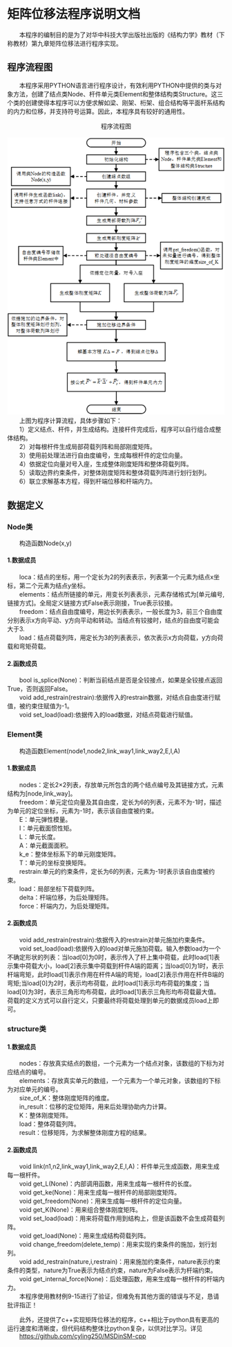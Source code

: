 # 矩阵位移法程序说明文档
&emsp;&emsp;本程序的编制目的是为了对华中科技大学出版社出版的《结构力学》教材（下称教材）第九章矩阵位移法进行程序实现。
## 程序流程图
&emsp;&emsp;本程序采用PYTHON语言进行程序设计，有效利用PYTHON中提供的类与对象方法，创建了结点类Node、杆件单元类Element和整体结构类Structure。这三个类的创建使得本程序可以方便求解如梁、刚架、桁架、组合结构等平面杆系结构的内力和位移，并支持符号运算。因此，本程序具有较好的通用性。
<div align=center>程序流程图</div>
</br>
<div align=center><img src="flow_chart.png"></div>
&emsp;&emsp;上图为程序计算流程，具体步骤如下：</br>
&emsp;&emsp;1）定义结点、杆件，并生成结构。连接杆件完成后，程序可以自行组合成整体结构。</br>
&emsp;&emsp;2）对每根杆件生成局部荷载列阵和局部刚度矩阵。</br>
&emsp;&emsp;3）使用前处理法进行自由度编号，生成每根杆件的定位向量。</br>
&emsp;&emsp;4）依据定位向量对号入座，生成整体刚度矩阵和整体荷载列阵。</br>
&emsp;&emsp;5）读取边界约束条件，对整体刚度矩阵和整体荷载列阵进行划行划列。</br>
&emsp;&emsp;6）联立求解基本方程，得到杆端位移和杆端内力。</br>

## 数据定义

### Node类
&emsp;&emsp;构造函数Node(x,y)
#### 1.数据成员
&emsp;&emsp;loca：结点的坐标，用一个定长为2的列表表示，列表第一个元素为结点x坐标，第二个元素为结点y坐标。</br>
&emsp;&emsp;elements：结点所链接的单元，用变长列表表示，元素存储格式为[单元编号,链接方式]。全局定义链接方式False表示刚接，True表示铰接。</br>
&emsp;&emsp;freedom：结点自由度编号，用边长列表表示，一般长度为3，前三个自由度分别表示x方向平动、y方向平动和转动。当结点有铰接时，结点的自由度可能会大于3.</br>
&emsp;&emsp;load：结点荷载列阵，用定长为3的列表表示，依次表示x方向荷载，y方向荷载和弯矩荷载。</br>

#### 2.函数成员
&emsp;&emsp;bool is_splice(None)：判断当前结点是否是全铰接点，如果是全铰接点返回True，否则返回False。</br>
&emsp;&emsp;void add_restrain(restrain):依据传入的restrain数据，对结点自由度进行赋值，被约束住赋值为-1。</br>
&emsp;&emsp;void set_load(load):依据传入的load数据，对结点荷载进行赋值。</br>
### Element类
&emsp;&emsp;构造函数Element(node1,node2,link_way1,link_way2,E,I,A)
#### 1.数据成员
&emsp;&emsp;nodes：定长2×2列表，存放单元所包含的两个结点编号及其链接方式，元素结构为[node,link_way]。</br>
&emsp;&emsp;freedom：单元定位向量及其自由度，定长为6的列表，元素不为-1时，描述为单元的定位坐标，元素为-1时，表示该自由度被约束。</br>
&emsp;&emsp;E：单元弹性模量。</br>
&emsp;&emsp;I：单元截面惯性矩。</br>
&emsp;&emsp;L：单元长度。</br>
&emsp;&emsp;A：单元截面面积。</br>
&emsp;&emsp;k_e：整体坐标系下的单元刚度矩阵。</br>
&emsp;&emsp;T：单元的坐标变换矩阵。</br>
&emsp;&emsp;restrain:单元的约束条件，定长为6的列表，元素为-1时表示该自由度被约束。</br>
&emsp;&emsp;load：局部坐标下荷载列阵。</br>
&emsp;&emsp;delta：杆端位移，为后处理矩阵。</br>
&emsp;&emsp;force：杆端内力，为后处理矩阵。</br>
#### 2.函数成员
&emsp;&emsp;void add_restrain(restrain):依据传入的restrain对单元施加约束条件。</br>
&emsp;&emsp;void set_load(load):依据传入的load对单元施加荷载。输入参数load为一个不确定形状的列表：当load[0]为0时，表示传入了杆上集中荷载，此时load[1]表示集中荷载大小，load[2]表示集中荷载到杆件A端的距离；当load[0]为1时，表示杆端弯矩，此时load[1]表示作用在杆件A端的弯矩，load[2]表示作用在杆件B端的弯矩;当load[0]为2时，表示均布荷载，此时load[1]表示均布荷载的集度；当load[0]为3时，表示三角形均布荷载，此时load[1]表示三角形均布荷载最大值。荷载的定义方式可以自行定义，只要最终将荷载处理到单元的数据成员load上即可。
### structure类
#### 1.数据成员
&emsp;&emsp;nodes：存放真实结点的数组，一个元素为一个结点对象，该数组的下标为对应结点的编号。</br>
&emsp;&emsp;elements：存放真实单元的数组，一个元素为一个单元对象，该数组的下标为对应单元的编号。</br>
&emsp;&emsp;size_of_K：整体刚度矩阵的维度。</br>
&emsp;&emsp;in_result：位移的定位矩阵，用来后处理协助内力计算。</br>
&emsp;&emsp;K：整体刚度矩阵。</br>
&emsp;&emsp;load：整体荷载列阵。</br>
&emsp;&emsp;result：位移矩阵，为求解整体刚度方程的结果。</br>
#### 2.函数成员
&emsp;&emsp;void link(n1,n2,link_way1,link_way2,E,I,A)：杆件单元生成函数，用来生成每一根杆件。</br>
&emsp;&emsp;void get_L(None)：内部调用函数，用来生成每一根杆件的长度。</br>
&emsp;&emsp;void get_ke(None)：用来生成每一根杆件的局部刚度矩阵。</br>
&emsp;&emsp;void get_freedom(None)：用来生成每一根杆件的定位向量。</br>
&emsp;&emsp;void get_K(None)：用来组合整体刚度矩阵。</br>
&emsp;&emsp;void set_load(load)：用来将荷载作用到结构上，但是该函数不会生成荷载列阵。</br>
&emsp;&emsp;void get_load(None)：用来生成结构荷载列阵。</br>
&emsp;&emsp;void change_freedom(delete_temp)：用来实现约束条件的施加，划行划列。</br>
&emsp;&emsp;void add_restrain(nature,i,restrain)：用来施加约束条件，nature表示约束条件的类型，nature为True表示为结点约束，nature为False表示为杆端约束。</br>
&emsp;&emsp;void get_internal_force(None)：后处理函数，用来生成每一根杆件的杆端内力。</br>
&emsp;&emsp;本程序使用教材例9-15进行了验证，但难免有其他方面的错误与不足，恳请批评指正！

&emsp;&emsp;此外，还提供了c++实现矩阵位移法的程序，c++相比于python具有更高的运行速度和清晰度，但代码结构整体比python复杂，以供对比学习。详见</br>
&emsp;&emsp;https://github.com/cyling250/MSDinSM-cpp</br>